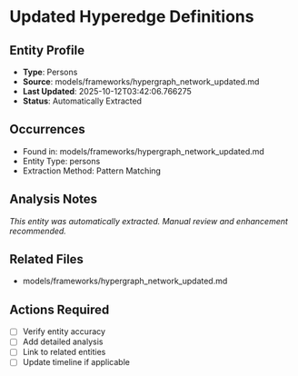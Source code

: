 # Updated Hyperedge Definitions

## Entity Profile
- **Type**: Persons
- **Source**: models/frameworks/hypergraph_network_updated.md
- **Last Updated**: 2025-10-12T03:42:06.766275
- **Status**: Automatically Extracted

## Occurrences
- Found in: models/frameworks/hypergraph_network_updated.md
- Entity Type: persons
- Extraction Method: Pattern Matching

## Analysis Notes
*This entity was automatically extracted. Manual review and enhancement recommended.*

## Related Files
- models/frameworks/hypergraph_network_updated.md

## Actions Required
- [ ] Verify entity accuracy
- [ ] Add detailed analysis
- [ ] Link to related entities
- [ ] Update timeline if applicable
